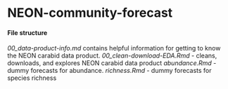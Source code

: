 # NEON-community-forecast

#### File structure
*00_data-product-info.md* contains helpful information for getting to know the NEON carabid data product. 
*00_clean-download-EDA.Rmd* - cleans, downloads, and explores NEON carabid data product
*abundance.Rmd* - dummy forecasts for abundance. 
*richness.Rmd* - dummy forecasts for species richness  
